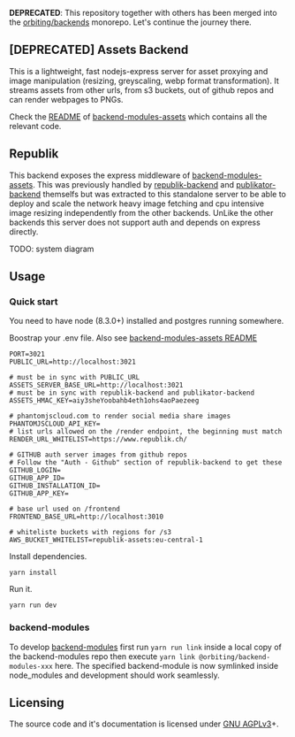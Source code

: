 **DEPRECATED**: This repository together with others has been merged into the [orbiting/backends](https://github.com/orbiting/backends) monorepo. Let's continue the journey there.

[DEPRECATED] Assets Backend
---------------------------

This is a lightweight, fast nodejs-express server for asset proxying and image manipulation (resizing, greyscaling, webp format transformation). It streams assets from other urls, from s3 buckets, out of github repos and can render webpages to PNGs.

Check the [README](https://github.com/orbiting/backend-modules/tree/master/packages/assets/README.md) of [backend-modules-assets](https://github.com/orbiting/backend-modules/tree/master/packages/assets) which contains all the relevant code.

## Republik
This backend exposes the express middleware of [backend-modules-assets](https://github.com/orbiting/backend-modules/tree/master/packages/assets). This was previously handled by [republik-backend](https://github.com/orbiting/republik-backend) and [publikator-backend](https://github.com/orbiting/publikator-backend) themselfs but was extracted to this standalone server to be able to deploy and scale the network heavy image fetching and cpu intensive image resizing independently from the other backends. UnLike the other backends this server does not support auth and depends on express directly.

TODO: system diagram

## Usage

### Quick start
You need to have node (8.3.0+) installed and postgres running somewhere.

Boostrap your .env file. Also see [backend-modules-assets README](https://github.com/orbiting/backend-modules/tree/master/packages/assets/README.md)
```
PORT=3021
PUBLIC_URL=http://localhost:3021

# must be in sync with PUBLIC_URL
ASSETS_SERVER_BASE_URL=http://localhost:3021
# must be in sync with republik-backend and publikator-backend
ASSETS_HMAC_KEY=aiy3sheYoobahb4eth1ohs4aoPaezeeg

# phantomjscloud.com to render social media share images
PHANTOMJSCLOUD_API_KEY=
# list urls allowed on the /render endpoint, the beginning must match
RENDER_URL_WHITELIST=https://www.republik.ch/

# GITHUB auth server images from github repos
# Follow the "Auth - Github" section of republik-backend to get these
GITHUB_LOGIN=
GITHUB_APP_ID=
GITHUB_INSTALLATION_ID=
GITHUB_APP_KEY=

# base url used on /frontend
FRONTEND_BASE_URL=http://localhost:3010

# whiteliste buckets with regions for /s3
AWS_BUCKET_WHITELIST=republik-assets:eu-central-1
```

Install dependencies.
```
yarn install
```

Run it.
```
yarn run dev
```

### backend-modules
To develop [backend-modules](https://github.com/orbiting/backend-modules) first run `yarn run link` inside a local copy of the backend-modules repo then execute `yarn link @orbiting/backend-modules-xxx` here. The specified backend-module is now symlinked inside node_modules and development should work seamlessly.

## Licensing
The source code and it's documentation is licensed under [GNU AGPLv3](LICENSE)+.
